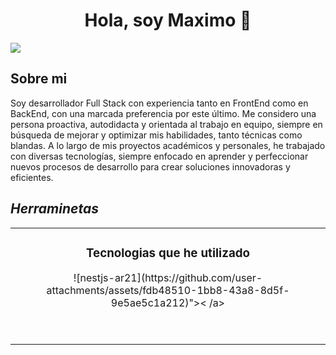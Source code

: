 <div align="center">
<h1 align="center">Hola, soy <a >Maximo</a> 👋</h1>
</div>
<img src="![68747470733a2f2f692e70696e696d672e636f6d2f6f726967696e616c732f38312f31372f38622f38313137386234376138353938663063383163343739396632636464343035372e676966](https://github.com/user-attachments/assets/91803e33-b8b2-4fdd-8ed1-d3d97c0a18e8)
">


## Sobre mi

Soy desarrollador Full Stack con experiencia tanto en FrontEnd como en BackEnd, con una marcada preferencia por este último. Me considero una persona proactiva, autodidacta y orientada al trabajo en equipo, siempre en búsqueda de mejorar y optimizar mis habilidades, tanto técnicas como blandas. A lo largo de mis proyectos académicos y personales, he trabajado con diversas tecnologías, siempre enfocado en aprender y perfeccionar nuevos procesos de desarrollo para crear soluciones innovadoras y eficientes.
<br>

## *Herraminetas*
<table>
<tr>
<td width="50%">
<h3 align="center">Tecnologias que he utilizado</h3>
<div align="center">
<a <img src="<svg xmlns="http://www.w3.org/2000/svg" viewBox="0 0 31.75 15.875" height="60" width="120" fill="#ea2845"><path d="M8.407 2.617c-.077 0-.15.017-.215.04.14.094.218.218.257.36.003.02.008.033.01.052s.006.033.006.05c.01.243-.063.273-.116.417a.59.59 0 0 0 .039.543.33.33 0 0 0 .033.061c-.105-.698.477-.803.585-1.02.008-.2-.15-.317-.273-.406a.61.61 0 0 0-.326-.094zm.877.157c-.01.063-.003.047-.006.08l-.006.072-.02.066a.62.62 0 0 1-.022.066l-.03.063c-.008.01-.014.022-.022.033l-.017.025-.04.055c-.017.017-.03.036-.05.05s-.033.033-.052.047c-.058.044-.124.077-.185.12-.02.014-.04.025-.055.04s-.036.028-.052.044-.033.033-.05.052-.03.036-.04.055l-.04.058-.03.063-.022.063-.02.07c-.003.01-.003.025-.006.036s-.003.022-.006.033l-.003.07a.3.3 0 0 0 .003.05c0 .022.003.044.008.07s.008.044.014.066l.022.066c.006.014.014.028.02.04l-.634-.246-.32-.083-.174-.04a5.12 5.12 0 0 0-.502-.074 4.65 4.65 0 0 0-.508-.028l-.36.014a5.25 5.25 0 0 0-.505.061l-.124.022-.248.055-.124.033-.12.052-.09.04-.09.044c-.008.003-.014.006-.02.008l-.086.044c-.02.008-.04.02-.055.028-.008.006-.02.01-.025.014l-.072.04c-.025.014-.047.028-.066.04l-.055.04-.06.044-.047.04c-.03.022-.044.036-.058.047l-.06.058-.055.052-.047.05c-.006.006-.014.01-.02.017-.014.017-.03.033-.047.05l-.074.08-.15.143a1.57 1.57 0 0 1-.154.121l-.166.105a1.68 1.68 0 0 1-.174.083c-.058.025-.12.047-.18.066-.116.025-.234.072-.337.08-.022 0-.047.006-.07.008l-.07.017-.066.025c-.022.008-.044.02-.066.03s-.04.025-.06.04a.45.45 0 0 0-.055.047c-.02.014-.04.033-.055.05l-.047.055c-.014.022-.03.04-.04.063s-.028.04-.04.063l-.03.072-.025.072-.014.066c-.008.033-.008.066-.01.083s-.006.036-.006.055c0 .01 0 .025.003.036.003.02.006.036.01.052l.02.05c.008.02.02.036.03.052l.036.05.047.044c.017.017.033.03.052.044.066.058.083.077.168.12.014.008.028.014.044.022.014.04.02.06.025.083s.014.047.022.066l.022.05.04.074.04.058.047.052c.017.017.033.03.052.047l.055.04a.44.44 0 0 0 .061.036c.02.01.04.022.063.03.017.008.036.014.055.02s.036.01.047.014c-.008.15-.01.3.01.34.025.055.146-.113.268-.306-.017.2-.028.414 0 .48s.196-.146.34-.384c1.956-.452 3.74.9 3.93 2.808-.036-.298-.403-.463-.57-.422-.083.204-.223.466-.45.63a1.77 1.77 0 0 0-.028-.552c-.06.254-.18.49-.342.695a.77.77 0 0 1-.662-.298c-.01-.008-.014-.025-.022-.036L5.5 10.1c-.008-.02-.014-.04-.017-.058s-.003-.04-.003-.06v-.04c.003-.02.008-.04.014-.058l.02-.058c.01-.02.02-.04.033-.058.047-.132.047-.24-.04-.303-.017-.01-.033-.02-.052-.028-.01-.003-.025-.008-.036-.01l-.022-.008-.058-.014a.21.21 0 0 0-.058-.008.45.45 0 0 0-.061-.006c-.014 0-.028.003-.04.003-.022 0-.04.003-.06.008l-.058.01-.058.02-.055.025-.052.028c-.643.42-.26 1.4.18 1.686-.166.03-.334.066-.38.102.113.077.237.138.367.2l.447.132a2.56 2.56 0 0 0 .695.052c1.222-.086 2.224-1.015 2.406-2.24l.017.072.025.154c.006.028.008.052.01.074l.006.083.006.09v.044c0 .014.003.03.003.044s-.003.033-.003.05v.04c0 .02-.003.036-.003.055 0 .01 0 .022-.003.036l-.003.06c-.003.008-.003.017-.003.025l-.008.063c0 .008 0 .017-.003.025l-.01.08v.005l-.017.077-.017.083-.044.17-.028.088-.06.16-.033.08-.04.077c-.003.008-.006.014-.008.02a2.64 2.64 0 0 1-.781.935c-.022.014-.044.03-.066.047-.006.006-.014.008-.02.014l-.06.04.008.017h.003l.116-.017h.003l.215-.04c.02-.003.04-.008.06-.014l.04-.008.058-.01.05-.014a5.23 5.23 0 0 0 .8-.265 4.42 4.42 0 0 1-1.713 1.399 4.54 4.54 0 0 0 .941-.163c1.112-.328 2.047-1.076 2.607-2.083-.113.637-.367 1.244-.742 1.774.268-.177.513-.38.737-.612.618-.646 1.024-1.465 1.16-2.345.094.436.12.886.08 1.33 1.992-2.778.166-5.658-.6-6.417-.01.02-.014.052-.016.086l-.028.185-.047.182-.066.177-.083.168-.1.157-.113.15c-.04.05-.086.094-.13.138l-.08.07-.063.055a1.54 1.54 0 0 1-.154.108l-.163.094-.174.077a1.94 1.94 0 0 1-.179.058l-.185.04c-.063.01-.127.017-.188.022l-.132.006c-.063 0-.127-.006-.188-.01a1.38 1.38 0 0 1-.188-.027c-.063-.01-.124-.028-.185-.047h-.003l.182-.022.185-.04.18-.058c.06-.022.12-.05.174-.077a1.93 1.93 0 0 0 .166-.091l.154-.1a1.51 1.51 0 0 0 .141-.124 1.5 1.5 0 0 0 .13-.135l.116-.15c.006-.008.01-.02.017-.028l.08-.132.083-.168.066-.177c.02-.058.033-.12.047-.18l.028-.185.01-.188-.005-.132-.022-.185-.04-.185-.06-.177c-.022-.058-.05-.116-.077-.17l-.094-.163-.1-.152-.127-.14-.072-.07-.383-.27c-.02-.01-.036-.02-.055-.028-.09-.058-.177-.088-.262-.116z" fill-rule="evenodd"/><path d="M14.806 9.806a.87.87 0 0 1 .201-.067c.155-.025.243-.046.268-.063.042-.025.07-.06.084-.092.017-.06.025-.18.025-.373v-.365l.004-.298-.013-.445V7.84c0-.176-.013-.323-.042-.432-.008-.042-.046-.084-.105-.126-.08-.06-.2-.113-.398-.168l-.004-.2.096-.02c.03-.004.143-.034.34-.084l.298-.117.07-.038a1.07 1.07 0 0 1 .113-.084 1.73 1.73 0 0 0 .302-.306l.222-.017-.008.474c-.004.046-.004.084-.004.113l.004.193c.235-.2.445-.34.638-.42a1.82 1.82 0 0 1 .71-.155 1.24 1.24 0 0 1 .696.197c.196.13.33.28.4.45s.092.52.092 1.036l-.017 1.376a.36.36 0 0 0 .034.159.73.73 0 0 0 .235.063l.206.038a.23.23 0 0 1 .038.134l-.004.138-.826-.06-.243.008h-.193l-.558.042h-.143c-.004-.038-.004-.063-.004-.084l.008-.164c.038-.008.138-.02.294-.042.042-.004.088-.017.143-.03.055-.02.088-.046.096-.067.02-.05.034-.138.034-.273l-.008-.545.004-.487c0-.596-.034-.965-.1-1.107-.1-.214-.268-.32-.482-.32a1.14 1.14 0 0 0-.487.122 2.09 2.09 0 0 0-.524.365l-.008.07.008.264-.004.28.017.675-.008.105c0 .457.017.717.055.776s.176.122.42.193l.013.105c0 .034-.013.084-.03.155l-.222.004a2.34 2.34 0 0 1-.277-.025L15.8 10l-.973.03a.22.22 0 0 1-.017-.088l.004-.134zM19.76 7.8c.075-.24.138-.398.197-.474.155-.23.323-.4.5-.54s.34-.214.482-.256a1.68 1.68 0 0 1 .453-.08 2.56 2.56 0 0 1 .638.063 1.19 1.19 0 0 1 .411.172 2.17 2.17 0 0 1 .377.331 1.38 1.38 0 0 1 .231.398 1.6 1.6 0 0 1 .105.549l-.47-.008a19.66 19.66 0 0 1-.851-.038l-.336-.017-.453.004h-.365l-.008.1c0 .15.02.306.055.474s.092.306.164.432a1.18 1.18 0 0 0 .273.319c.1.092.222.155.336.197l.243.08.436-.02a2.08 2.08 0 0 0 .352-.105 2.21 2.21 0 0 0 .373-.226l.256.2c-.247.268-.508.47-.772.6s-.562.18-.9.18c-.222 0-.403-.017-.545-.06a1.65 1.65 0 0 1-.508-.23 1.87 1.87 0 0 1-.4-.386c-.12-.15-.193-.315-.247-.478-.067-.214-.105-.386-.105-.512a3.33 3.33 0 0 1 .06-.663zm2.45-.18c-.004-.16-.034-.306-.092-.453s-.15-.252-.277-.33a.68.68 0 0 0-.373-.122c-.2 0-.357.084-.512.247s-.235.4-.256.675l.96.004.26-.013.176-.013.113.004zm1.6 1.222a1.05 1.05 0 0 1 .185-.025l.088.004.038.042.302.487c.096.113.193.206.3.277.063.042.164.092.302.138a.87.87 0 0 0 .298.05.65.65 0 0 0 .453-.168c.126-.117.2-.24.2-.373 0-.088-.025-.164-.07-.226s-.143-.126-.285-.2c-.07-.03-.247-.08-.533-.15L24.6 8.56a1.14 1.14 0 0 1-.352-.21.95.95 0 0 1-.235-.306c-.07-.16-.1-.298-.1-.4 0-.214.034-.386.092-.524a1.16 1.16 0 0 1 .264-.361c.08-.08.2-.15.365-.214a1.46 1.46 0 0 1 .528-.096 3.88 3.88 0 0 1 .705.055 1.89 1.89 0 0 1 .512.164c.02.063.042.214.075.445l.046.415c0 .02-.004.042-.013.063a.72.72 0 0 1-.185.034c-.025 0-.067-.004-.122-.008a2.33 2.33 0 0 1-.1-.176c-.134-.252-.273-.428-.415-.528s-.302-.155-.5-.155-.357.06-.487.168a.42.42 0 0 0-.143.336c0 .092.05.185.15.28s.268.172.512.222c.37.08.642.164.814.243.252.117.432.26.533.42s.155.344.155.554c0 .327-.126.6-.373.818s-.6.323-1.074.323a6.11 6.11 0 0 1-.482-.042c-.117-.013-.256-.042-.415-.084a3.82 3.82 0 0 1-.31-.122.22.22 0 0 1-.067-.06c-.008-.025-.03-.143-.055-.352l-.07-.617zm3.456-2.014c.33-.138.57-.277.717-.4s.306-.357.474-.66h.24a.72.72 0 0 1 .038.231l-.004.344-.013.247.004.096.096.004.394-.017.315-.008a.97.97 0 0 1 .029.201c0 .067-.013.143-.034.226a1.57 1.57 0 0 1-.21.017c-.02 0-.067 0-.134-.008h-.218l-.076-.004-.2.008-.008 1.6.017.583a.59.59 0 0 0 .101.222.5.5 0 0 0 .214.046c.075 0 .13-.008.168-.02s.1-.055.185-.122c.017-.017.046-.034.08-.06a.88.88 0 0 1 .168.159l.017.05a1.02 1.02 0 0 1-.419.365c-.176.088-.365.13-.566.13-.264 0-.474-.084-.638-.247s-.243-.424-.243-.772l.017-.738V7.1l-.13-.004-.306.004-.055-.013a.12.12 0 0 1-.025-.07l.008-.2z"/></svg>![nestjs-ar21](https://github.com/user-attachments/assets/fdb48510-1bb8-43a8-8d5f-9e5ae5c1a212)"><
/a>
<p>
<a >
<img src="">
</a>
<a >
<img src="">
</a>
